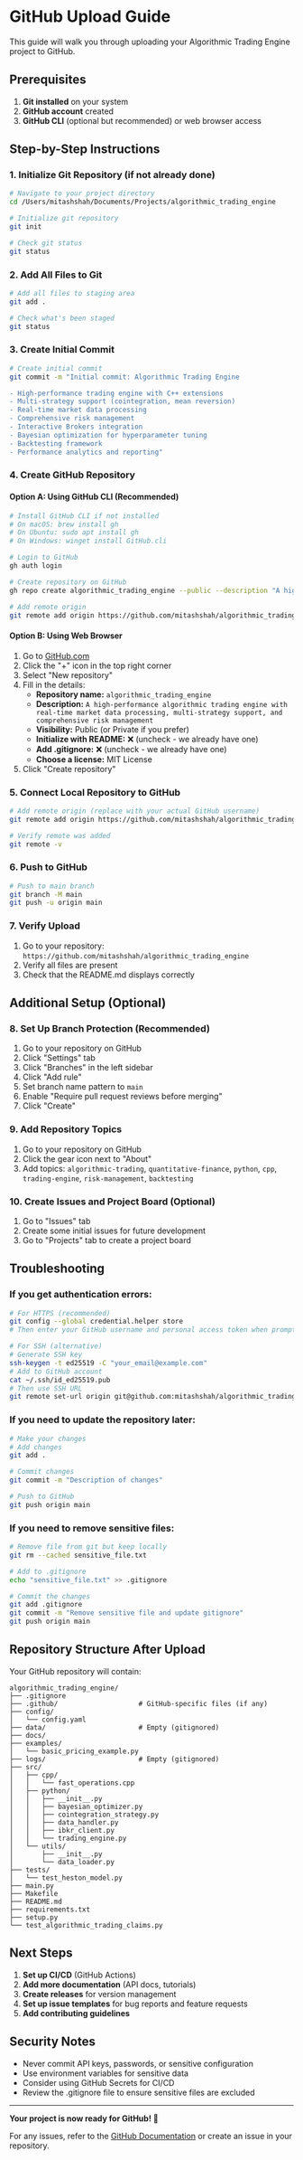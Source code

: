 # GitHub Upload Guide

This guide will walk you through uploading your Algorithmic Trading Engine project to GitHub.

## Prerequisites

1. **Git installed** on your system
2. **GitHub account** created
3. **GitHub CLI** (optional but recommended) or web browser access

## Step-by-Step Instructions

### 1. Initialize Git Repository (if not already done)

```bash
# Navigate to your project directory
cd /Users/mitashshah/Documents/Projects/algorithmic_trading_engine

# Initialize git repository
git init

# Check git status
git status
```

### 2. Add All Files to Git

```bash
# Add all files to staging area
git add .

# Check what's been staged
git status
```

### 3. Create Initial Commit

```bash
# Create initial commit
git commit -m "Initial commit: Algorithmic Trading Engine

- High-performance trading engine with C++ extensions
- Multi-strategy support (cointegration, mean reversion)
- Real-time market data processing
- Comprehensive risk management
- Interactive Brokers integration
- Bayesian optimization for hyperparameter tuning
- Backtesting framework
- Performance analytics and reporting"
```

### 4. Create GitHub Repository

#### Option A: Using GitHub CLI (Recommended)

```bash
# Install GitHub CLI if not installed
# On macOS: brew install gh
# On Ubuntu: sudo apt install gh
# On Windows: winget install GitHub.cli

# Login to GitHub
gh auth login

# Create repository on GitHub
gh repo create algorithmic_trading_engine --public --description "A high-performance algorithmic trading engine with real-time market data processing, multi-strategy support, and comprehensive risk management"

# Add remote origin
git remote add origin https://github.com/mitashshah/algorithmic_trading_engine.git
```

#### Option B: Using Web Browser

1. Go to [GitHub.com](https://github.com)
2. Click the "+" icon in the top right corner
3. Select "New repository"
4. Fill in the details:
   - **Repository name:** `algorithmic_trading_engine`
   - **Description:** `A high-performance algorithmic trading engine with real-time market data processing, multi-strategy support, and comprehensive risk management`
   - **Visibility:** Public (or Private if you prefer)
   - **Initialize with README:** ❌ (uncheck - we already have one)
   - **Add .gitignore:** ❌ (uncheck - we already have one)
   - **Choose a license:** MIT License
5. Click "Create repository"

### 5. Connect Local Repository to GitHub

```bash
# Add remote origin (replace with your actual GitHub username)
git remote add origin https://github.com/mitashshah/algorithmic_trading_engine.git

# Verify remote was added
git remote -v
```

### 6. Push to GitHub

```bash
# Push to main branch
git branch -M main
git push -u origin main
```

### 7. Verify Upload

1. Go to your repository: `https://github.com/mitashshah/algorithmic_trading_engine`
2. Verify all files are present
3. Check that the README.md displays correctly

## Additional Setup (Optional)

### 8. Set Up Branch Protection (Recommended)

1. Go to your repository on GitHub
2. Click "Settings" tab
3. Click "Branches" in the left sidebar
4. Click "Add rule"
5. Set branch name pattern to `main`
6. Enable "Require pull request reviews before merging"
7. Click "Create"

### 9. Add Repository Topics

1. Go to your repository on GitHub
2. Click the gear icon next to "About"
3. Add topics: `algorithmic-trading`, `quantitative-finance`, `python`, `cpp`, `trading-engine`, `risk-management`, `backtesting`

### 10. Create Issues and Project Board (Optional)

1. Go to "Issues" tab
2. Create some initial issues for future development
3. Go to "Projects" tab to create a project board

## Troubleshooting

### If you get authentication errors:

```bash
# For HTTPS (recommended)
git config --global credential.helper store
# Then enter your GitHub username and personal access token when prompted

# For SSH (alternative)
# Generate SSH key
ssh-keygen -t ed25519 -C "your_email@example.com"
# Add to GitHub account
cat ~/.ssh/id_ed25519.pub
# Then use SSH URL
git remote set-url origin git@github.com:mitashshah/algorithmic_trading_engine.git
```

### If you need to update the repository later:

```bash
# Make your changes
# Add changes
git add .

# Commit changes
git commit -m "Description of changes"

# Push to GitHub
git push origin main
```

### If you need to remove sensitive files:

```bash
# Remove file from git but keep locally
git rm --cached sensitive_file.txt

# Add to .gitignore
echo "sensitive_file.txt" >> .gitignore

# Commit the changes
git add .gitignore
git commit -m "Remove sensitive file and update gitignore"
git push origin main
```

## Repository Structure After Upload

Your GitHub repository will contain:

```
algorithmic_trading_engine/
├── .gitignore
├── .github/                    # GitHub-specific files (if any)
├── config/
│   └── config.yaml
├── data/                       # Empty (gitignored)
├── docs/
├── examples/
│   └── basic_pricing_example.py
├── logs/                       # Empty (gitignored)
├── src/
│   ├── cpp/
│   │   └── fast_operations.cpp
│   ├── python/
│   │   ├── __init__.py
│   │   ├── bayesian_optimizer.py
│   │   ├── cointegration_strategy.py
│   │   ├── data_handler.py
│   │   ├── ibkr_client.py
│   │   └── trading_engine.py
│   └── utils/
│       ├── __init__.py
│       └── data_loader.py
├── tests/
│   └── test_heston_model.py
├── main.py
├── Makefile
├── README.md
├── requirements.txt
├── setup.py
└── test_algorithmic_trading_claims.py
```

## Next Steps

1. **Set up CI/CD** (GitHub Actions)
2. **Add more documentation** (API docs, tutorials)
3. **Create releases** for version management
4. **Set up issue templates** for bug reports and feature requests
5. **Add contributing guidelines**

## Security Notes

- Never commit API keys, passwords, or sensitive configuration
- Use environment variables for sensitive data
- Consider using GitHub Secrets for CI/CD
- Review the .gitignore file to ensure sensitive files are excluded

---

**Your project is now ready for GitHub! 🚀**

For any issues, refer to the [GitHub Documentation](https://docs.github.com/) or create an issue in your repository.
